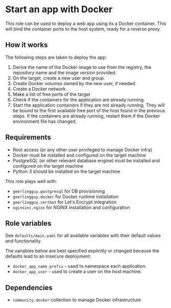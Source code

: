 # Start an app with Docker

This role can be used to deploy a web app 
using its a Docker container. This will bind the container ports to the host system, ready for a reverse proxy.

## How it works

The following steps are taken to deploy the app:

1. Derive the name of the Docker image to use from the registry, the repository name and the image version provided.
1. On the target, create a new user and group.
1. Create Docker volumes owned by the new user, if needed.
1. Create a Docker network.
1. Make a list of free ports of the target
1. Check if the containers for the application are already running.
1. Start the application containers if they are not already running. They will be bound to the first available free port of the host found in the previous steps. If the containers are already running, restart them if the Docker environment file has changed.

## Requirements

* Root access (or any other user privileged to manage Docker infra)
* Docker must be installed and configured on the target machine
* PostgreSQL (or other relevant database engine) must be installed and configured on the target machine
* Python 3 should be installed on the target machine

This role plays well with:

* `geerlingguy.postgresql` for DB provisioning
* `geerlingguy.docker` for Docker runtime installation
* `geerlingguy.certbot` for Let's Encrypt integration
* `nginxinc.nginx` for NGINX installation and configuration

## Role variables

See `defaults/main.yaml` for all available variables with their default values and
functionality.

The variables below are best specified explicitly or changed because the defaults
lead to an insecure deployment:

* `docker_app_name_prefix` - used to namespace each application.
* `docker_app_user` - used to create a user on the host machine.

## Dependencies

* `community.docker` collection to manage Docker infrastructure